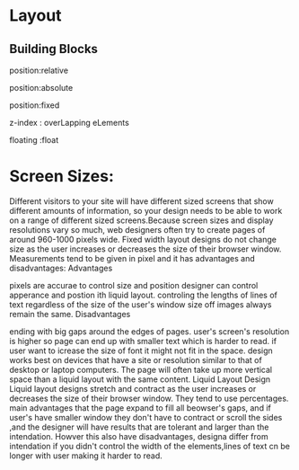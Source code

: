# Layout

## Building Blocks


position:relative

position:absolute

position:fixed

z-index  :  overLapping eLements

floating :float


# Screen Sizes:
Different visitors to your site will have different sized screens that show different amounts of information, so your design needs to be able to work on a range of different sized screens.Because screen sizes and display resolutions vary so much, web designers often try to create pages of around 960-1000 pixels wide. Fixed width layout designs do not change size as the user increases or decreases the size of their browser window. Measurements tend to be given in pixel and it has advantages and disadvantages: Advantages

pixels are accurae to control size and position
designer can control apperance and postion ith liquid layout.
controling the lengths of lines of text regardless of the size of the user's window
size off images always remain the same.
Disadvantages

ending with big gaps around the edges of pages.
user's screen's resolution is higher so page can end up with smaller text which is harder to read.
if user want to icrease the size of font it might not fit in the space.
design works best on devices that have a site or resolution similar to that of desktop or laptop computers.
The page will often take up more vertical space than a liquid layout with the same content.
Liquid Layout Design
Liquid layout designs stretch and contract as the user increases or decreases the size of their browser window. They tend to use percentages. main advantages that the page expand to fill all beowser's gaps, and if user's have smaller window they don't have to contract or scroll the sides ,and the designer will have results that are tolerant and larger than the intendation. Howver this also have disadvantages, designa differ from intendation if you didn't control the width of the elements,lines of text cn be longer with user making it harder to read.